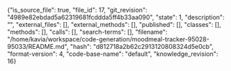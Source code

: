 {"is_source_file": true, "file_id": 17, "git_revision": "4989e82ebdad5a62319681fcddda5ff4b33aa090", "state": 1, "description": "", "external_files": [], "external_methods": [], "published": [], "classes": [], "methods": [], "calls": [], "search-terms": [], "filename": "/home/kavia/workspace/code-generation/moodmeal-tracker-95028-95033/README.md", "hash": "d812718a2b62c2913120808324d5e0cb", "format-version": 4, "code-base-name": "default", "knowledge_revision": 16}